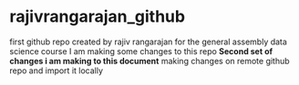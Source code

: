# rajivrangarajan_github
first github repo created by rajiv rangarajan for the general assembly data science course
I am making some changes to this repo
**Second set of changes i am making to this document**
making changes on remote github repo and import it locally
